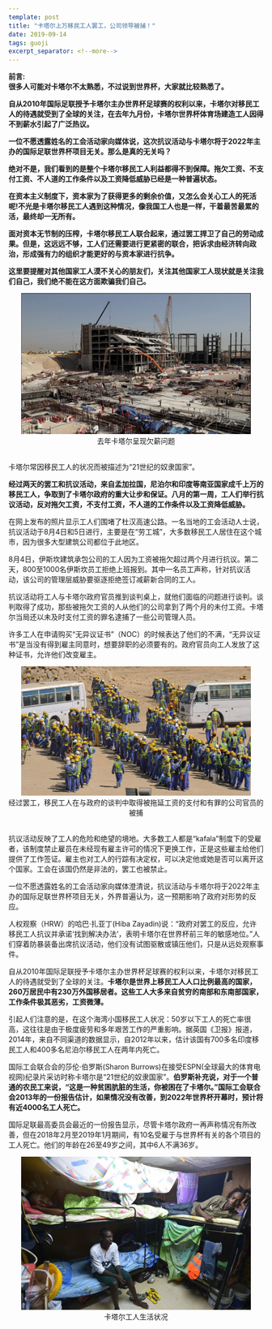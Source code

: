 ```yaml
---
template: post
title: "卡塔尔上万移民工人罢工，公司领导被捕！"
date: 2019-09-14
tags: guoji
excerpt_separator: <!--more-->
---
```


**前言:  
很多人可能对卡塔尔不太熟悉，不过说到世界杯，大家就比较熟悉了。**

**自从2010年国际足联授予卡塔尔主办世界杯足球赛的权利以来，卡塔尔对移民工人的待遇就受到了全球的关注，在去年九月份，卡塔尔世界杯体育场建造工人因得不到薪水引起了广泛热议。**

**一位不愿透露姓名的工会活动家向媒体说，这次抗议活动与卡塔尔将于2022年主办的国际足联世界杯项目无关。那么是真的无关吗？**

**绝对不是，我们看到的是整个卡塔尔移民工人利益都得不到保障。拖欠工资、不支付工资、不人道的工作条件以及工资降低威胁已经是一种普遍状态。**

**在资本主义制度下，资本家为了获得更多的剩余价值，又怎么会关心工人的死活呢!不光是卡塔尔移民工人遇到这种情况，像我国工人也是一样，干着最苦最累的活，最终却一无所有。**

**面对资本无节制的压榨，卡塔尔移民工人联合起来，通过罢工捍卫了自己的劳动成果。但是，这远远不够，工人们还需要进行更紧密的联合，把诉求由经济转向政治，形成强有力的组织才能更好的与资本家进行抗争。**

**这里要提醒对其他国家工人漠不关心的朋友们，关注其他国家工人现状就是关注我们自己，我们绝不能在这方面欺骗我们自己。**

<div style="text-align:center"><img src="/images/091401.png" width="90%"><br> 去年卡塔尔呈现欠薪问题</div><br>

卡塔尔常因移民工人的状况而被描述为“21世纪的奴隶国家”。

**经过两天的罢工和抗议活动，来自孟加拉国，尼泊尔和印度等南亚国家成千上万的移民工人，争取到了卡塔尔政府的重大让步和保证。八月的第一周，工人们举行抗议活动，反对拖欠工资，不支付工资，不人道的工作条件以及工资降低威胁。**

在网上发布的照片显示工人们围堵了杜汉高速公路。一名当地的工会活动人士说，抗议活动于8月4日和5日进行，主要是在“劳工城”，大多数移民工人居住在这个城市，因为很多大型建筑公司都位于此地区。

8月4日，伊斯坎建筑承包公司的工人因为工资被拖欠超过两个月进行抗议。第二天，800至1000名伊斯坎员工拒绝上班报到。其中一名员工声称，针对抗议活动，该公司的管理层威胁要驱逐拒绝签订减薪新合同的工人。

抗议活动将工人与卡塔尔政府官员推到谈判桌上，就他们面临的问题进行谈判。谈判取得了成功，那些被拖欠工资的人从他们的公司拿到了两个月的未付工资。卡塔尔当局还以未及时支付工资的罪名逮捕了一些公司管理人员。

许多工人在申请购买“无异议证书”（NOC）的时候表达了他们的不满，“无异议证书”是当没有得到雇主同意时，想要辞职的必须要有的。政府官员向工人发放了这种证书，允许他们改变雇主。

<div style="text-align:center"><img src="/images/091402.png" width="90%"><br>经过罢工，移民工人在与政府的谈判中取得被拖延工资的支付和有罪的公司官员的被捕 </div><br>

抗议活动反映了工人的危险和绝望的境地。大多数工人都是“kafala”制度下的受雇者，该制度禁止雇员在未经现有雇主许可的情况下更换工作，正是这些雇主给他们提供了工作签证。雇主也对工人的行踪有决定权，可以决定他或她是否可以离开这个国家。工会在该国仍然是非法的，罢工也被禁止。

一位不愿透露姓名的工会活动家向媒体澄清说，抗议活动与卡塔尔将于2022年主办的国际足联世界杯项目无关，外界普遍认为，这一预期影响了政府对形势的反应。

人权观察（HRW）的哈巴·扎亚丁(Hiba Zayadin)说：“政府对罢工的反应，允许移民工人抗议并承诺‘找到解决办法’，表明卡塔尔在世界杯前三年的敏感地位。”人们穿着防暴装备出席抗议活动，他们没有试图驱散或镇压他们，只是从远处观察事件。

自从2010年国际足联授予卡塔尔主办世界杯足球赛的权利以来，卡塔尔对移民工人的待遇就受到了全球的关注。**卡塔尔是世界上移民工人人口比例最高的国家，260万居民中有230万外国移居者。这些工人大多来自贫穷的南部和东南部国家，工作条件极其恶劣，工资微薄。**

引起人们注意的是，在这个海湾小国移民工人状况：50岁以下工人的死亡率很高，这往往是由于极度疲劳和多年艰苦工作的严重影响。据英国《卫报》报道，2014年，来自不同渠道的数据显示，自2012年以来，估计该国有700多名印度移民工人和400多名尼泊尔移民工人在两年内死亡。

国际工会联合会的莎伦·伯罗斯(Sharon Burrows)在接受ESPN(全球最大的体育电视网)纪录片采访时称卡塔尔是“21世纪的奴隶国家”。**伯罗斯补充说，对于一个普通的农民工来说，“这是一种贫困肮脏的生活，你被困在了卡塔尔。”国际工会联合会2013年的一份报告估计，如果情况没有改善，到2022年世界杯开幕时，预计将有近4000名工人死亡。**

国际足联最高委员会最近的一份报告显示，尽管卡塔尔政府一再声称情况有所改善，但在2018年2月至2019年1月期间，有10名受雇于与世界杯有关的各个项目的工人死亡。他们的年龄在26至49岁之间，其中6人不满36岁。

<div style="text-align:center"><img src="/images/091403.jpg" width="90%"><br>卡塔尔工人生活状况</div><br>
